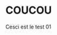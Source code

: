 <?php

// ON RECOMPOSE LES MORCEAUX AVEC PHP

require_once "php/view/header.php";
require_once "php/view/section-index.php";
require_once "php/view/footer.php";

//  SIMPLIFICATION
// LA FIN DU FICHIER SERT DE BALIDE FERMANTE A PHP

?>


<h1>COUCOU</h1>

<p>Cesci est le test 01</p>
